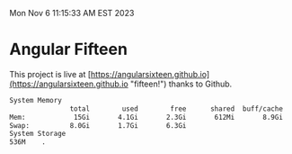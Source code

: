 Mon Nov  6 11:15:33 AM EST 2023

# Angular Fifteen


This project is live at [https://angularsixteen.github.io](https://angularsixteen.github.io "fifteen!") thanks to Github.

```bash
System Memory
               total        used        free      shared  buff/cache   available
Mem:            15Gi       4.1Gi       2.3Gi       612Mi       8.9Gi        10Gi
Swap:          8.0Gi       1.7Gi       6.3Gi
System Storage
536M	.
```
